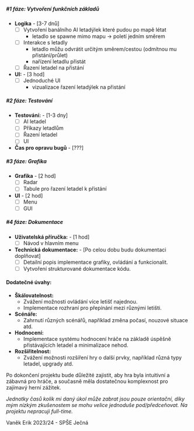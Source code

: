 ##### #1 fáze: Vytvoření funkčních základů
- **Logika** -  [3-7 dnů]
	- [ ] Vytvoření banálního AI letadýlek které pudou po mapě létat
		- letadlo se spawne mimo mapu -> poletí jedním směrem
	- [ ] Interakce s letadly
		- letadlo můžu odvrátit určitým směrem/cestou (odmítnou mu přistání/průlet)
		- nařízení letadlu přistát
	- [ ] Řazení letadel na přistání
- **UI:** - [3 hod]
    - [ ] Jednoduché UI
	    - vizualizace řazení letadýlek na přistání
##### #2 fáze: Testování
- **Testování:** - [1-3 dny]
    - [ ] AI letadel
    - [ ] Příkazy letadlům
    - [ ] Řazení letadel
    - [ ] UI
- **Čas pro opravu bugů** - [???]
##### #3 fáze: Grafika
- **Grafika** - [2 hod]
	- [ ] Radar
	- [ ] Tabule pro řazení letadel k přistání
- **UI** - [2 hod]
	- [ ] Menu
	- [ ] GUI
##### #4 fáze: Dokumentace
- **Uživatelská příručka:** - [1 hod]
    - [ ] Návod v hlavním menu
- **Technická dokumentace:** - [Po celou dobu budu dokumentaci doplňovat]
    - [ ] Detailní popis implementace grafiky, ovládání a funkcionalit.
    - [ ] Vytvoření strukturované dokumentace kódu.

#### Dodatečné úvahy:
- **Škálovatelnost:**
    - Zvážení možnosti ovládání více letišť najednou.
    - Implementace rozhraní pro přepínání mezi různými letišti.
- **Scénáře:**
    - Zahrnutí různých scénářů, například změna počasí, nouzové situace atd.
- **Hodnocení:**
    - Implementace systému hodnocení hráče na základě úspěšně přistávajících letadel a minimalizace nehod.
- **Rozšiřitelnost:**
    - Zvážení možnosti rozšíření hry o další prvky, například různá typy letadel, upgrady atd.

Po dokončení projektu bude důležité zajistit, aby hra byla intuitivní a zábavná pro hráče, a současně měla dostatečnou komplexnost pro zajímavý herní zážitek.

*Jednotky časů kolik mi daný úkol může zabrat jsou pouze orientační, díky mým nízkým zkušenostem se mohu velice jednoduše pod/předceňovat. Na projektu nepracuji full-time.*

Vaněk Erik 2023/24 - SPŠE Ječná